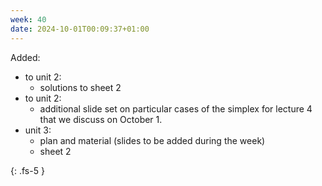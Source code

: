```yaml
---
week: 40
date: 2024-10-01T00:09:37+01:00
---
```




Added:

- to unit 2: 
    - solutions to sheet 2
- to unit 2:
    - additional slide set on particular cases of the simplex for lecture 4 that we discuss on October 1.
- unit 3:
    - plan and material (slides to be added during the week) 
    - sheet 2



{: .fs-5 }

